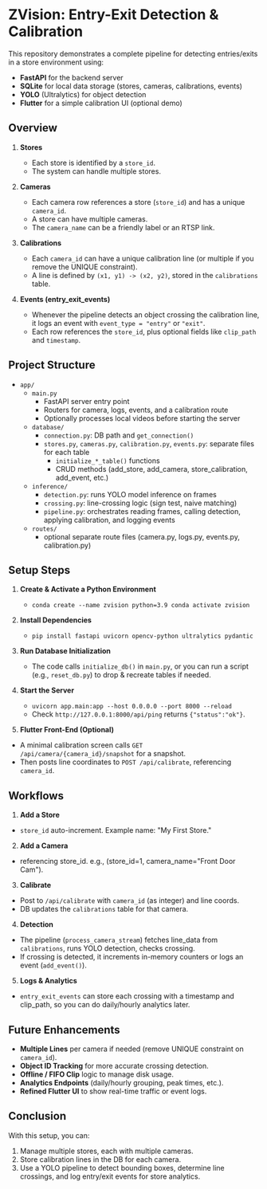 # ZVision: Entry-Exit Detection & Calibration

This repository demonstrates a complete pipeline for detecting entries/exits in a store environment using:

- **FastAPI** for the backend server
- **SQLite** for local data storage (stores, cameras, calibrations, events)
- **YOLO** (Ultralytics) for object detection
- **Flutter** for a simple calibration UI (optional demo)

## Overview

1. **Stores**  
   - Each store is identified by a `store_id`.  
   - The system can handle multiple stores.

2. **Cameras**  
   - Each camera row references a store (`store_id`) and has a unique `camera_id`.  
   - A store can have multiple cameras.  
   - The `camera_name` can be a friendly label or an RTSP link.

3. **Calibrations**  
   - Each `camera_id` can have a unique calibration line (or multiple if you remove the UNIQUE constraint).  
   - A line is defined by `(x1, y1) -> (x2, y2)`, stored in the `calibrations` table.

4. **Events (entry_exit_events)**  
   - Whenever the pipeline detects an object crossing the calibration line, it logs an event with `event_type = "entry"` or `"exit"`.  
   - Each row references the `store_id`, plus optional fields like `clip_path` and `timestamp`.

## Project Structure

- `app/`
  - `main.py`  
    - FastAPI server entry point  
    - Routers for camera, logs, events, and a calibration route
    - Optionally processes local videos before starting the server
  - `database/`  
    - `connection.py`: DB path and `get_connection()`  
    - `stores.py`, `cameras.py`, `calibration.py`, `events.py`: separate files for each table  
      - `initialize_*_table()` functions  
      - CRUD methods (add_store, add_camera, store_calibration, add_event, etc.)  
  - `inference/`  
    - `detection.py`: runs YOLO model inference on frames  
    - `crossing.py`: line-crossing logic (sign test, naive matching)  
    - `pipeline.py`: orchestrates reading frames, calling detection, applying calibration, and logging events  
  - `routes/`  
    - optional separate route files (camera.py, logs.py, events.py, calibration.py)

## Setup Steps

1. **Create & Activate a Python Environment**  
    - `conda create --name zvision python=3.9 conda activate zvision`

2. **Install Dependencies**
    - `pip install fastapi uvicorn opencv-python ultralytics pydantic`
  
3. **Run Database Initialization**  
    - The code calls `initialize_db()` in `main.py`, or you can run a script (e.g., `reset_db.py`) to drop & recreate tables if needed.

4. **Start the Server**
    - `uvicorn app.main:app --host 0.0.0.0 --port 8000 --reload`
    - Check `http://127.0.0.1:8000/api/ping` returns `{"status":"ok"}`.

5. **Flutter Front-End (Optional)**  
- A minimal calibration screen calls `GET /api/camera/{camera_id}/snapshot` for a snapshot.  
- Then posts line coordinates to `POST /api/calibrate`, referencing `camera_id`.

## Workflows

1. **Add a Store**  
- `store_id` auto-increment. Example name: "My First Store."
2. **Add a Camera**  
- referencing store_id. e.g., (store_id=1, camera_name="Front Door Cam").
3. **Calibrate**  
- Post to `/api/calibrate` with `camera_id` (as integer) and line coords.  
- DB updates the `calibrations` table for that camera.
4. **Detection**  
- The pipeline (`process_camera_stream`) fetches line_data from `calibrations`, runs YOLO detection, checks crossing.  
- If crossing is detected, it increments in-memory counters or logs an event (`add_event()`).
5. **Logs & Analytics**  
- `entry_exit_events` can store each crossing with a timestamp and clip_path, so you can do daily/hourly analytics later.

## Future Enhancements

- **Multiple Lines** per camera if needed (remove UNIQUE constraint on `camera_id`).  
- **Object ID Tracking** for more accurate crossing detection.  
- **Offline / FIFO Clip** logic to manage disk usage.  
- **Analytics Endpoints** (daily/hourly grouping, peak times, etc.).  
- **Refined Flutter UI** to show real-time traffic or event logs.

## Conclusion

With this setup, you can:

1. Manage multiple stores, each with multiple cameras.  
2. Store calibration lines in the DB for each camera.  
3. Use a YOLO pipeline to detect bounding boxes, determine line crossings, and log entry/exit events for store analytics.  